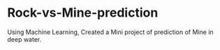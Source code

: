 # Rock-vs-Mine-prediction
Using Machine Learning, Created a Mini project of prediction of Mine in deep water.
